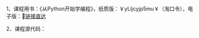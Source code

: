 1、课程用书：《从Python开始学编程》，纸质版：￥yLIjcyjp5mu￥（淘口令），电子版：👀[链接直达](https://mp.weixin.qq.com/s/wuKtpeInbwM6UwwuKyUcfQ)

2、课程源代码：